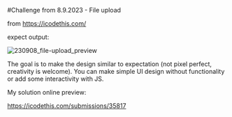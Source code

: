 #Challenge from 8.9.2023 - File upload

from https://icodethis.com/

expect output: 

![230908_file-upload_preview](https://github.com/19Lilly/iCodeThis-challenges/assets/117945803/9a9424c4-2297-4fb2-9d7e-09a411152965)


The goal is to make the design similar to expectation (not pixel perfect, creativity is welcome). You can make simple UI design without functionality or add some interactivity with JS. 

My solution online preview: 

https://icodethis.com/submissions/35817

